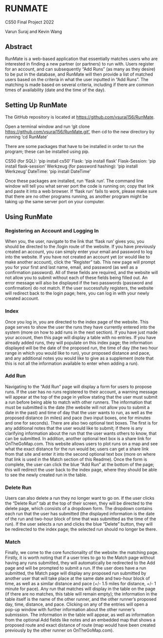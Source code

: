 # RUNMATE
CS50 Final Project 2022

Varun Suraj and Kevin Wang

## Abstract

RunMate is a web-based application that essentially matches users who are interested in finding a new partner (or partners) to run with. Users register for an account, and can subsequently “Add Runs” (as many as they desire) to be put in the database, and RunMate will then provide a list of matched users based on the criteria in what the user inputted in “Add Runs”. The matching is made based on several criteria, including if there are common times of availability (date and the time of the day). 

## Setting Up RunMate
	
The GitHub repository is located at https://github.com/vsuraj156/RunMate.

Open a terminal window and run ‘git clone https://github.com/vsuraj156/RunMate.git’, then cd to the new directory by running ‘cd RunMate’

There are some packages that have to be installed in order to run the program; these can be installed using pip.

CS50 (for SQL): ‘pip install cs50’
Flask: ‘pip install flask’
Flask-Session: ‘pip install flask-session’
Werkzeug (for password hashing): ‘pip install Werkzeug’
DateTime: ‘pip install DateTime’

Once these packages are installed, run ‘flask run’. The command line window will tell you what server port the code is running on; copy that link and paste it into a web browser. If ‘flask run’ fails to work, please make sure that there are no other programs running, as another program might be taking up the same server port on your computer.

## Using RunMate

### Registering an Account and Logging In

When you, the user, navigate to the link that ‘flask run’ gives you, you should be directed to the /login route of the website. If you have previously created an account, you can simply enter your email and password to log into the website. If you have not created an account yet (or would like to make another account), click the “Register” tab. This new page will prompt you for your first and last name, email, and password (as well as a confirmation password). All of these fields are required, and the website will not allow you to submit without each of these fields being filled out. An error message will also be displayed if the two passwords (password and confirmation) do not match. If the user successfully registers, the website will redirect back to the login page; here, you can log in with your newly created account.

### Index

Once you log in, you are directed to the index page of the website. This page serves to show the user the runs they have currently entered into the system (more on how to add runs in the next section). If you have just made your account, then this page will display a table with no entries. If you have already added runs, they will populate on this index page; the information displayed will be the date of the proposed run, the time of day (the two hour range in which you would like to run), your proposed distance and pace, and any additional notes you would like to give as a supplement (note that this is not all the information available to enter when adding a run).

### Add Run

Navigating to the “Add Run” page will display a form for users to propose runs. If the user has no runs registered to their account, a warning message will appear at the top of the page in yellow stating that the user must submit a run before being able to match with other runners. The information that must be submitted is the date (the website will not allow you to submit a date in the past) and time of day that the user wants to run, as well as the proposed distance (in miles) and pace (two input boxes, one for minutes and one for seconds). There are also two optional text boxes. The first is for any additional notes that the user would like to submit; if there is any clarifying information about the run that the user wants others to know, that can be submitted. In addition, another optional text box is a share link for OnTheGoMap.com. This website allows users to plot runs on a map and see what the exact distance for the run would be; users can get a share link from that site and enter it into the second optional text box (more on where that link is used in the Match section of this Readme). Once the form is complete, the user can click the blue “Add Run” at the bottom of the page; this will redirect the user back to the index page, where they should be able to see the newly created run in the table.

### Delete Run

Users can also delete a run they no longer want to go on. If the user clicks the “Delete Run” tab at the top of their screen, they will be directed to the delete page, which consists of a dropdown form. The dropdown contains each run that the user has submitted (the displayed information is the date of the run and two-hour block of time that was submitted as the time of the run). If the user selects a run and clicks the blue “Delete” button, they will be redirected to the index page; the selected run should no longer be there.

### Match

Finally, we come to the core functionality of the website: the matching page. Firstly, it is worth noting that if a user tries to go to the Match page without having any runs submitted, they will automatically be redirected to the Add page and will be prompted to submit a run. If the user does have a run submitted, the Match page will display any proposed run submitted by another user that will take place at the same date and two-hour block of time, as well as a similar distance and pace (+/- 1.5 miles for distance, +/- 1 minute for pace). Any run that matches will display in the table on the page (if there are no matches, this table will remain empty); the information in the table itself is the name of the other runner, and the other runner’s proposed day, time, distance, and pace. Clicking on any of the entries will open a pop-up window with further information about the other runner’s submission. The information in the table will appear, as well as information from the optional Add fields like notes and an embedded map that shows a proposed route and exact distance of route (map would have been created previously by the other runner on OnTheGoMap.com).
